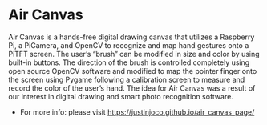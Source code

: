 # Air Canvas
Air Canvas is a hands-free digital drawing canvas that utilizes a Raspberry Pi, a PiCamera, and OpenCV to recognize and map hand gestures onto a PiTFT screen. The user’s “brush” can be modified in size and color by using built-in buttons. The direction of the brush is controlled completely using open source OpenCV software and modified to map the pointer finger onto the screen using Pygame following a calibration screen to measure and record the color of the user’s hand. The idea for Air Canvas was a result of our interest in digital drawing and smart photo recognition software.
- For more info: please visit https://justinjoco.github.io/air_canvas_page/
